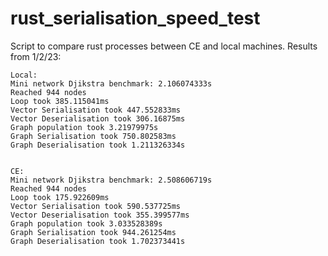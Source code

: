 # rust_serialisation_speed_test

Script to compare rust processes between CE and local machines. Results from 1/2/23:

```
Local:
Mini network Djikstra benchmark: 2.106074333s
Reached 944 nodes
Loop took 385.115041ms
Vector Serialisation took 447.552833ms
Vector Deserialisation took 306.16875ms
Graph population took 3.21979975s
Graph Serialisation took 750.802583ms
Graph Deserialisation took 1.211326334s


CE:
Mini network Djikstra benchmark: 2.508606719s
Reached 944 nodes
Loop took 175.922609ms
Vector Serialisation took 590.537725ms
Vector Deserialisation took 355.399577ms
Graph population took 3.033528389s
Graph Serialisation took 944.261254ms
Graph Deserialisation took 1.702373441s
```

